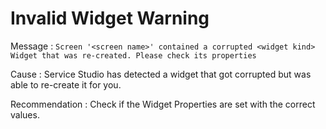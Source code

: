 # Invalid Widget Warning

Message : `Screen '<screen name>' contained a corrupted <widget kind> Widget that was re-created. Please check its properties`

Cause : Service Studio has detected a widget that got corrupted but was able to re-create it for you.

Recommendation : Check if the Widget Properties are set with the correct values.

